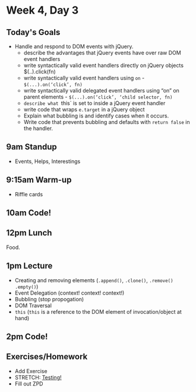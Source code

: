 # Week 4, Day 3

## Today's Goals

- Handle and respond to DOM events with jQuery.
  - describe the advantages that jQuery events have over raw DOM event handlers
  - write syntactically valid event handlers directly on jQuery objects $(..).click(fn)
  - write syntactically valid event handlers using `on` - `$(...).on(‘click’, fn)`
  - write syntactically valid delegated event handlers using “on” on parent elements - `$(...).on(‘click’, ‘child selector, fn)`
  - `describe what `this` is set to inside a jQuery event handler
  - write code that wraps `e.target` in a jQuery object
  - Explain what bubbling is and identify cases when it occurs.
  - Write code that prevents bubbling and defaults with `return false` in the handler.

## 9am Standup

- Events, Helps, Interestings

## 9:15am Warm-up

- Riffle cards

## 10am Code!

## 12pm Lunch

Food.

## 1pm Lecture

- Creating and removing elements (`.append()`, `.clone()`, `.remove()` `.empty()`)
- Event Delegation (context! context! context!)
- Bubbling (stop propogation)
- DOM Traversal
- `this` (`this` is a reference to the DOM element of invocation/object at hand)

## 2pm Code!

## Exercises/Homework

- Add Exercise
- STRETCH: [Testing!](https://github.com/gSchool/js-conditional-and-loop-fundamentals)
- Fill out ZPD
